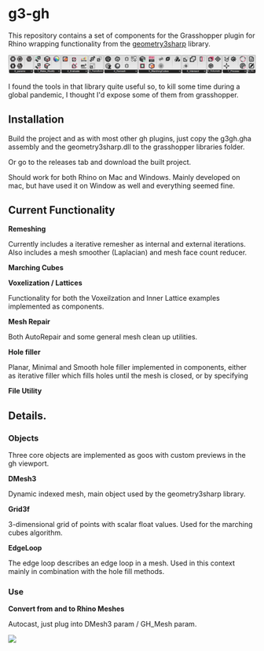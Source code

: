 # g3-gh

This repository contains a set of components for the Grasshopper plugin for Rhino wrapping functionality from the [geometry3sharp](https://github.com/gradientspace/geometry3Sharp) library.

![](https://github.com/joelhi/g3-gh/blob/main/src/media/toolbar.png)

I found the tools in that library quite useful so, to kill some time during a global pandemic, I thought I'd expose some of them from grasshopper. 

## Installation

Build the project and as with most other gh plugins, just copy the g3gh.gha assembly and the geometry3sharp.dll to the grasshopper libraries folder.

Or go to the releases tab and download the built project. 

Should work for both Rhino on Mac and Windows. Mainly developed on mac, but have used it on Window as well and everything seemed fine.

## Current Functionality

**Remeshing**

Currently includes a iterative remesher as internal and external iterations. Also includes a mesh smoother (Laplacian) and mesh face count reducer.

**Marching Cubes**



**Voxelization / Lattices**

Functionality for both the Voxeilzation and Inner Lattice examples implemented as components.

**Mesh Repair** 

Both AutoRepair and some general mesh clean up utilities.

**Hole filler**

Planar, Minimal and Smooth hole filler implemented in components, either as iterative filler which fills holes until the mesh is closed, or by specifying

**File Utility**

## Details.

### Objects

Three core objects are implemented as goos with custom previews in the gh viewport.

**DMesh3**

Dynamic indexed mesh, main object used by the geometry3sharp library.

**Grid3f**

3-dimensional grid of points with scalar float values. Used for the marching cubes algorithm.

**EdgeLoop**

The edge loop describes an edge loop in a mesh. Used in this context mainly in combination with the hole fill methods.

### Use

**Convert from and to Rhino Meshes**

Autocast, just plug into DMesh3 param / GH_Mesh param.

![](https://github.com/joelhi/g3-gh/blob/main/src/media/cast.png)









